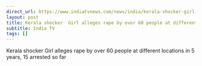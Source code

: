 ```yaml
---
direct_url: https://www.indiatvnews.com/news/india/kerala-shocker-girl-raped-by-60-people-at-different-locations-in-5-years-pathanamthitta-arrested-so-far-2025-01-11-970797
layout: post
title: Kerala shocker  Girl alleges rape by over 60 people at different locations in 5 years, 15 arrested so far
subtitle: India TV
tags: []
---
```


Kerala shocker  Girl alleges rape by over 60 people at different locations in 5 years, 15 arrested so far
